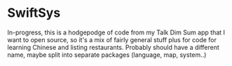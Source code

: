 # SwiftSys

In-progress, this is a hodgepodge of code from my Talk Dim Sum app that I want to open source, so it's a mix of fairly general stuff plus for code for learning Chinese and listing restaurants. Probably should have a different name, maybe split into separate packages (language, map, system..)
